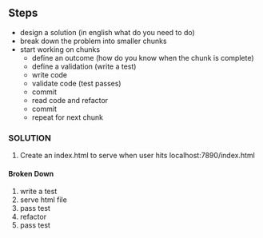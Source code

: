 ## Steps

* design a solution (in english what do you need to do)
* break down the problem into smaller chunks
* start working on chunks
  * define an outcome (how do you know when the chunk is complete)
  * define a validation (write a test)
  * write code
  * validate code (test passes)
  * commit
  * read code and refactor
  * commit
  * repeat for next chunk


### SOLUTION

1. Create an index.html to serve when user hits localhost:7890/index.html

#### Broken Down

1. write a test
1. serve html file
1. pass test
1. refactor
1. pass test



